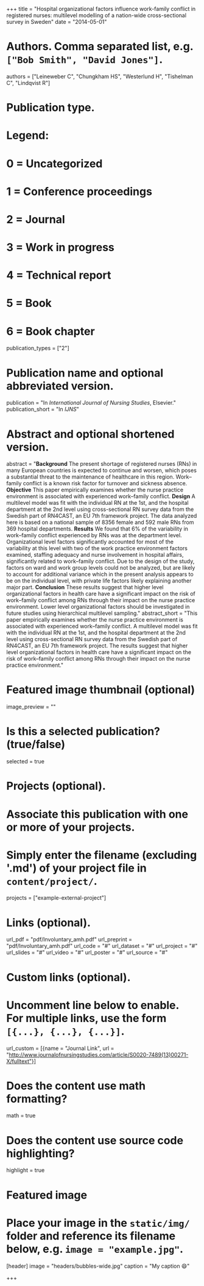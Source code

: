 +++
title = "Hospital organizational factors influence work-family conflict in registered nurses: multilevel modelling of a nation-wide cross-sectional survey in Sweden"
date = "2014-05-01"

# Authors. Comma separated list, e.g. `["Bob Smith", "David Jones"]`.
authors = ["Leineweber C", "Chungkham HS", "Westerlund H", "Tishelman C", "Lindqvist R"]

# Publication type.
# Legend:
# 0 = Uncategorized
# 1 = Conference proceedings
# 2 = Journal
# 3 = Work in progress
# 4 = Technical report
# 5 = Book
# 6 = Book chapter
publication_types = ["2"]

# Publication name and optional abbreviated version.
publication = "In *International Journal of Nursing Studies*, Elsevier."
publication_short = "In *IJNS*"

# Abstract and optional shortened version.
abstract = "**Background** The present shortage of registered nurses (RNs) in many European countries is expected to continue and worsen, which poses a substantial threat to the maintenance of healthcare in this region. Work–family conflict is a known risk factor for turnover and sickness absence. **Objective** This paper empirically examines whether the nurse practice environment is associated with experienced work–family conflict. **Design** A multilevel model was fit with the individual RN at the 1st, and the hospital department at the 2nd level using cross-sectional RN survey data from the Swedish part of RN4CAST, an EU 7th framework project. The data analyzed here is based on a national sample of 8356 female and 592 male RNs from 369 hospital departments. **Results** We found that 6% of the variability in work–family conflict experienced by RNs was at the department level. Organizational level factors significantly accounted for most of the variability at this level with two of the work practice environment factors examined, staffing adequacy and nurse involvement in hospital affairs, significantly related to work–family conflict. Due to the design of the study, factors on ward and work group levels could not be analyzed, but are likely to account for additional variance which in the present analysis appears to be on the individual level, with private life factors likely explaining another major part. **Conclusion** These results suggest that higher level organizational factors in health care have a significant impact on the risk of work–family conflict among RNs through their impact on the nurse practice environment. Lower level organizational factors should be investigated in future studies using hierarchical multilevel sampling."
abstract_short = "This paper empirically examines whether the nurse practice environment is associated with experienced work–family conflict. A multilevel model was fit with the individual RN at the 1st, and the hospital department at the 2nd level using cross-sectional RN survey data from the Swedish part of RN4CAST, an EU 7th framework project. The results suggest that higher level organizational factors in health care have a significant impact on the risk of work–family conflict among RNs through their impact on the nurse practice environment."

# Featured image thumbnail (optional)
image_preview = ""

# Is this a selected publication? (true/false)
selected = true

# Projects (optional).
#   Associate this publication with one or more of your projects.
#   Simply enter the filename (excluding '.md') of your project file in `content/project/`.
projects = ["example-external-project"]

# Links (optional).
url_pdf = "pdf/Involuntary_amh.pdf"
url_preprint = "pdf/Involuntary_amh.pdf"
url_code = "#"
url_dataset = "#"
url_project = "#"
url_slides = "#"
url_video = "#"
url_poster = "#"
url_source = "#"

# Custom links (optional).
#   Uncomment line below to enable. For multiple links, use the form `[{...}, {...}, {...}]`.
url_custom = [{name = "Journal Link", url = "http://www.journalofnursingstudies.com/article/S0020-7489(13)00271-X/fulltext"}]

# Does the content use math formatting?
math = true

# Does the content use source code highlighting?
highlight = true

# Featured image
# Place your image in the `static/img/` folder and reference its filename below, e.g. `image = "example.jpg"`.
[header]
image = "headers/bubbles-wide.jpg"
caption = "My caption :smile:"

+++
